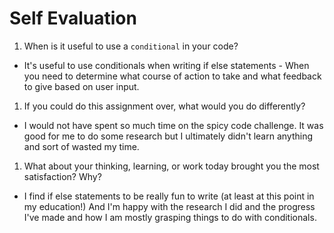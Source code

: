 # Self Evaluation

1. When is it useful to use a `conditional` in your code?
- It's useful to use conditionals when writing if else statements - When you need to determine what course of action to take and what feedback to give based on user input.
1. If you could do this assignment over, what would you do differently?
- I would not have spent so much time on the spicy code challenge. It was good for me to do some research but I ultimately didn't learn anything and sort of wasted my time.
1. What about your thinking, learning, or work today brought you the most satisfaction? Why?
- I find if else statements to be really fun to write (at least at this point in my education!) And I'm happy with the research I did and the progress I've made and how I am mostly grasping things to do with conditionals.

